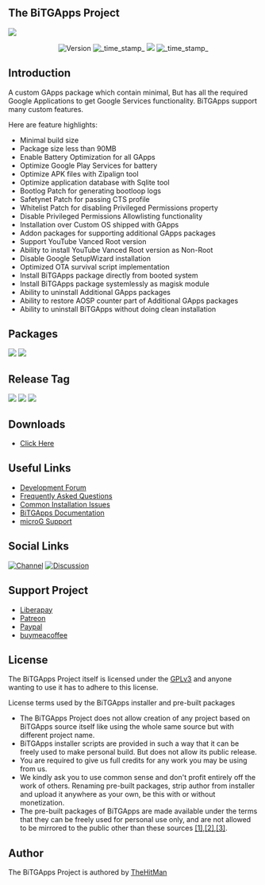 ## The BiTGApps Project

![](banner.png)

<div align="center">
  <!-- Version -->
    <img src="https://img.shields.io/badge/Revision-44-blue.svg?longCache=true&style=flat-square"
      alt="Version" />
  <!-- Last Updated -->
    <img src="https://img.shields.io/badge/Updated-November 26, 2021-orange.svg?longCache=true&style=flat-square"
      alt="_time_stamp_" />
  <!-- License -->
    <a href="https://www.gnu.org/licenses/gpl-3.0" target="_blank"><img src="https://img.shields.io/badge/License-GPLv3-yellow.svg?longCache=true&style=flat-square"></a>
  <!-- Status -->
    <img src="https://img.shields.io/badge/Status-Stable-green.svg?longCache=true&style=flat-square"
      alt="_time_stamp_" />
</div>

## Introduction

A custom GApps package which contain minimal, But has all the required Google Applications to get Google Services functionality. BiTGApps support many custom features.

Here are feature highlights:

* Minimal build size
* Package size less than 90MB
* Enable Battery Optimization for all GApps
* Optimize Google Play Services for battery
* Optimize APK files with Zipalign tool
* Optimize application database with Sqlite tool
* Bootlog Patch for generating bootloop logs
* Safetynet Patch for passing CTS profile
* Whitelist Patch for disabling Privileged Permissions property
* Disable Privileged Permissions Allowlisting functionality
* Installation over Custom OS shipped with GApps
* Addon packages for supporting additional GApps packages
* Support YouTube Vanced Root version
* Ability to install YouTube Vanced Root version as Non-Root
* Disable Google SetupWizard installation
* Optimized OTA survival script implementation
* Install BiTGApps package directly from booted system
* Install BiTGApps package systemlessly as magisk module
* Ability to uninstall Additional GApps packages
* Ability to restore AOSP counter part of Additional GApps packages
* Ability to uninstall BiTGApps without doing clean installation

## Packages

[![](https://img.shields.io/badge/List-%20GApps-teal.svg?style=flat-square)](https://github.com/BiTGApps/BiTGApps/wiki/BiTGApps-Packages)
[![](https://img.shields.io/badge/List-%20Addon-teal.svg?style=flat-square)](https://github.com/BiTGApps/BiTGApps/wiki/BiTGApps-Additional-Packages)

## Release Tag

![](https://img.shields.io/badge/BiTGApps-%20R44-green.svg?style=flat-square)
![](https://img.shields.io/badge/MicroG-%20R44-blue.svg?style=flat-square)
![](https://img.shields.io/badge/Addon-%20R32-red.svg?style=flat-square)

## Downloads

* [Click Here](https://github.com/BiTGApps/BiTGApps/wiki/Download-Portals)

## Useful Links

* [Development Forum](https://forum.xda-developers.com/t/custom-gapps-bitgapps-for-android.4012165)
* [Frequently Asked Questions](https://github.com/BiTGApps/BiTGApps/wiki/Frequently-Asked-Questions-(FAQ))
* [Common Installation Issues](https://github.com/BiTGApps/BiTGApps/wiki/Common-Installation-Issues)
* [BiTGApps Documentation](https://github.com/BiTGApps/BiTGApps/wiki)
* [microG Support](https://github.com/BiTGApps/BiTGApps/wiki#microg)

## Social Links

[![Channel](https://img.shields.io/badge/Follow-Telegram-blue.svg?longCache=true&style=flat-square)](https://t.me/bitgapps_downloads_official)
[![Discussion](https://img.shields.io/badge/Discussion-Telegram-red.svg?longCache=true&style=flat-square)](https://t.me/bitgapps_official)

## Support Project

* [Liberapay](https://liberapay.com/TheHitMan7)
* [Patreon](https://patreon.com/TheHitMan7)
* [Paypal](https://www.paypal.me/kartikverma443)
* [buymeacoffee](https://www.buymeacoffee.com/TheHitMan7/developing-custom-android-software)

## License

The BiTGApps Project itself is licensed under the [GPLv3](https://github.com/BiTGApps/BiTGApps/blob/master/LICENSE) and anyone wanting to use it has to adhere to this license.

License terms used by the BiTGApps installer and pre-built packages

   * The BiTGApps Project does not allow creation of any project based on BiTGApps source itself like using the whole same source but with different project name.
   * BiTGApps installer scripts are provided in such a way that it can be freely used to make personal build. But does not allow its public release.
   * You are required to give us full credits for any work you may be using from us.
   * We kindly ask you to use common sense and don't profit entirely off the work of others. Renaming pre-built packages, strip author from installer and upload it anywhere as your own, be this with or without monetization.
   * The pre-built packages of BiTGApps are made available under the terms that they can be freely used for personal use only, and are not allowed to be mirrored to the public other than these sources [[1]](https://bitgapps.github.io),[[2]](https://bitgapps.com),[[3]](https://bitgapps.org).

## Author

The BiTGApps Project is authored by [TheHitMan](https://TheHitMan7.github.io)
